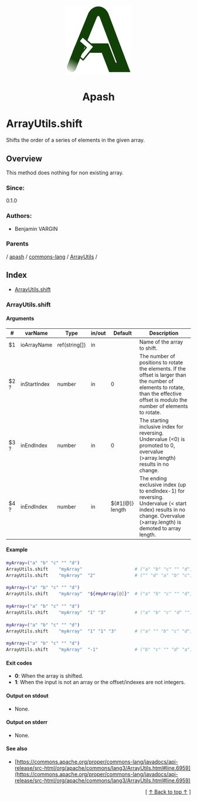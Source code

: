 
<div align='center' id='apash-top'>
  <a href='https://github.com/hastec-fr/apash'>
    <img alt='apash-logo' src='../../../../../../../assets/apash-logo.svg'/>
  </a>

  # Apash
</div>

# ArrayUtils.shift

Shifts the order of a series of elements in the given array.

## Overview

This method does nothing for non existing array.

### Since:
0.1.0

### Authors:
* Benjamin VARGIN

### Parents
<!-- apash.parentBegin -->
[](../../../../.md) / [apash](../../../apash.md) / [commons-lang](../../commons-lang.md) / [ArrayUtils](../ArrayUtils.md) / 
<!-- apash.parentEnd -->

## Index

* [ArrayUtils.shift](#arrayutilsshift)

### ArrayUtils.shift

#### Arguments
| #      | varName        | Type          | in/out   | Default         | Description                          |
|--------|----------------|---------------|----------|-----------------|--------------------------------------|
| $1     | ioArrayName    | ref(string[]) | in       |                 |  Name of the array to shift.         |
| $2 ?   | inStartIndex   | number        | in       | 0               |  The number of positions to rotate the elements. If the offset is larger than the number of elements to rotate, than the effective offset is modulo the number of elements to rotate. |
| $3 ?   | inEndIndex     | number        | in       | 0               |  The starting inclusive index for reversing. Undervalue (<0) is promoted to 0, overvalue (>array.length) results in no change. |
| $4 ?   | inEndIndex     | number        | in       | ${#1[@]} length |  The ending exclusive index (up to endIndex-1) for reversing. Undervalue (< start index) results in no change. Overvalue (>array.length) is demoted to array length. |

#### Example
```bash
myArray=("a" "b" "c" "" "d")
ArrayUtils.shift    "myArray"                    # ("a" "b" "c" "" "d")
ArrayUtils.shift    "myArray"  "2"               # ("" "d" "a" "b" "c")

myArray=("a" "b" "c" "" "d")
ArrayUtils.shift    "myArray"  "${#myArray[@]}"  # ("a" "b" "c" "" "d")

myArray=("a" "b" "c" "" "d")
ArrayUtils.shift    "myArray"  "1" "3"           # ("a" "b" "c" "d" "")

myArray=("a" "b" "c" "" "d")
ArrayUtils.shift    "myArray"  "1" "1" "3"       # ("a" "" "b" "c" "d")

myArray=("a" "b" "c" "" "d")
ArrayUtils.shift    "myArray"  "-1"              # ("b" "c" "" "d" "a")

```

#### Exit codes

* **0**: When the array is shifted.
* **1**: When the input is not an array or the offset/indexes are not integers.

#### Output on stdout

* None.

#### Output on stderr

* None.

#### See also

* [https://commons.apache.org/proper/commons-lang/javadocs/api-release/src-html/org/apache/commons/lang3/ArrayUtils.html#line.6959](https://commons.apache.org/proper/commons-lang/javadocs/api-release/src-html/org/apache/commons/lang3/ArrayUtils.html#line.6959)


  <div align='right'>[ <a href='#apash-top'>↑ Back to top ↑</a> ]</div>


